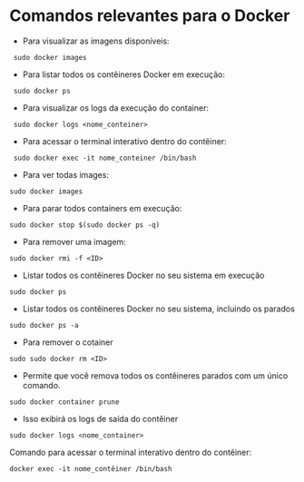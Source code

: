 # Comandos relevantes para o Docker

* Para visualizar as imagens disponíveis:
```
 sudo docker images
```

* Para listar todos os contêineres Docker em execução: 
```
 sudo docker ps
```

* Para visualizar os logs da execução do container: 
```
 sudo docker logs <nome_conteiner>
```

* Para acessar o terminal interativo dentro do contêiner: 
```
 sudo docker exec -it nome_conteiner /bin/bash
```

* Para ver todas images:

```
sudo docker images 
```

* Para parar todos containers em execução:

```
sudo docker stop $(sudo docker ps -q)
```

* Para remover uma imagem:

```
sudo docker rmi -f <ID> 
```

* Listar todos os contêineres Docker no seu sistema em execução

```
sudo docker ps 
```

* Listar todos os contêineres Docker no seu sistema, incluindo os parados

```
sudo docker ps -a 
```

* Para remover o cotainer

```
sudo sudo docker rm <ID>
```

* Permite que você remova todos os contêineres parados com um único comando.

```
sudo docker container prune   
```

* Isso exibirá os logs de saída do contêiner

```
sudo docker logs <nome_container> 
```

Comando para acessar o terminal interativo dentro do contêiner:

```
docker exec -it nome_contêiner /bin/bash 
```
